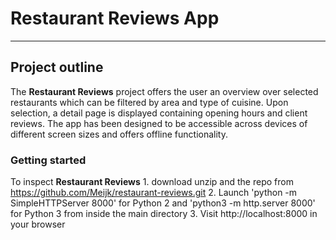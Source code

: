 # Restaurant Reviews App
---
## Project outline

The **Restaurant Reviews** project offers the user an overview over selected restaurants which can be filtered by area and type of cuisine. Upon selection, a detail page is displayed containing opening hours and client reviews. The app has been designed to be accessible across devices of different screen sizes and offers offline functionality.

### Getting started

To inspect **Restaurant Reviews**
	1. download unzip and the repo from https://github.com/Meijk/restaurant-reviews.git
	2. Launch 'python -m SimpleHTTPServer 8000' for Python 2 and 'python3 -m http.server 8000' for Python 3 from inside the main directory
	3. Visit http://localhost:8000 in your browser